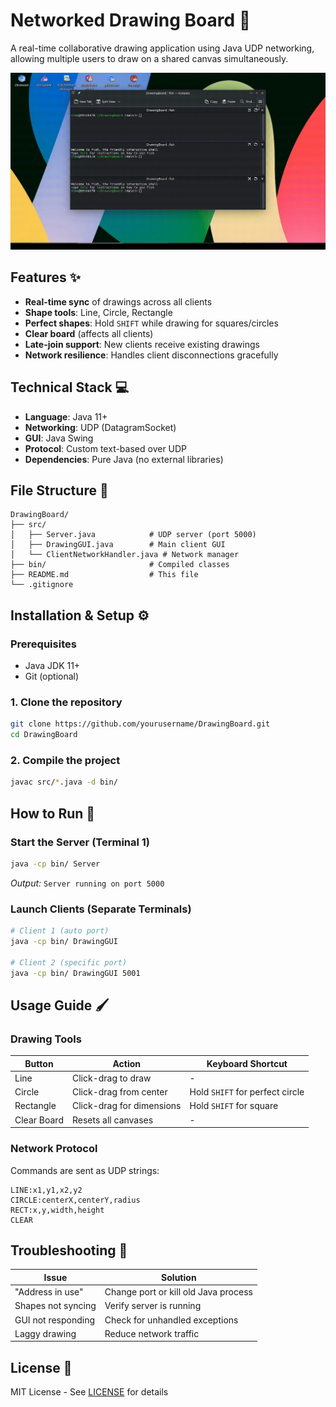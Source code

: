 # Networked Drawing Board 🎨

A real-time collaborative drawing application using Java UDP networking, allowing multiple users to draw on a shared canvas simultaneously.

![Demo Animation](demo.gif)

## Features ✨
- **Real-time sync** of drawings across all clients
- **Shape tools**: Line, Circle, Rectangle
- **Perfect shapes**: Hold `SHIFT` while drawing for squares/circles
- **Clear board** (affects all clients)
- **Late-join support**: New clients receive existing drawings
- **Network resilience**: Handles client disconnections gracefully

## Technical Stack 💻
- **Language**: Java 11+
- **Networking**: UDP (DatagramSocket)
- **GUI**: Java Swing
- **Protocol**: Custom text-based over UDP
- **Dependencies**: Pure Java (no external libraries)

## File Structure 📁
```
DrawingBoard/
├── src/
│   ├── Server.java            # UDP server (port 5000)
│   ├── DrawingGUI.java        # Main client GUI
│   └── ClientNetworkHandler.java # Network manager
├── bin/                       # Compiled classes
├── README.md                  # This file
└── .gitignore
```

## Installation & Setup ⚙️

### Prerequisites
- Java JDK 11+
- Git (optional)

### 1. Clone the repository
```bash
git clone https://github.com/yourusername/DrawingBoard.git
cd DrawingBoard
```

### 2. Compile the project
```bash
javac src/*.java -d bin/
```

## How to Run 🚀

### Start the Server (Terminal 1)
```bash
java -cp bin/ Server
```
*Output:* `Server running on port 5000`

### Launch Clients (Separate Terminals)
```bash
# Client 1 (auto port)
java -cp bin/ DrawingGUI

# Client 2 (specific port)
java -cp bin/ DrawingGUI 5001
```

## Usage Guide 🖌️

### Drawing Tools
| Button      | Action                          | Keyboard Shortcut |
|-------------|---------------------------------|-------------------|
| Line        | Click-drag to draw              | -                 |
| Circle      | Click-drag from center          | Hold `SHIFT` for perfect circle |
| Rectangle   | Click-drag for dimensions       | Hold `SHIFT` for square |
| Clear Board | Resets all canvases             | -                 |

### Network Protocol
Commands are sent as UDP strings:
```
LINE:x1,y1,x2,y2
CIRCLE:centerX,centerY,radius
RECT:x,y,width,height
CLEAR
```

## Troubleshooting 🔧
| Issue                  | Solution                          |
|------------------------|-----------------------------------|
| "Address in use"       | Change port or kill old Java process |
| Shapes not syncing     | Verify server is running          |
| GUI not responding     | Check for unhandled exceptions    |
| Laggy drawing          | Reduce network traffic           |

## License 📄
MIT License - See [LICENSE](LICENSE) for details
